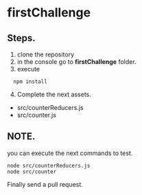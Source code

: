 # firstChallenge

## Steps.

1.  clone the repository
2.  in the console go to **firstChallenge** folder.
3.  execute
```
  npm install
```
4.  Complete the next assets.

 -  src/counterReducers.js
 -  src/counter.js

## NOTE.
you can execute the next commands to test.
```
node src/counterReducers.js
node src/counter
```

Finally send a pull request.






